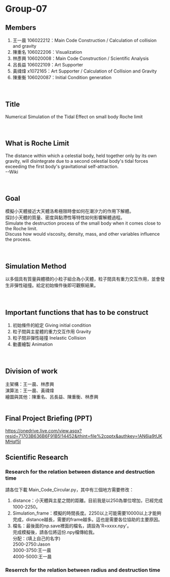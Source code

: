 # Group-07

## Members <br/>
1. 王一晨 106022212：Main Code Construction / Calculation of collision and gravity<br/>
2. 陳重名 106022206：Visualization<br/>
3. 林彥興 106020008：Main Code Construction / Scientific Analysis<br/>
4. 呂長益 106022109：Art Supporter<br/>
5. 黃禕煒 x1072165：Art Supporter / Calculation of Collision and Gravity<br/>
6. 陳重衡 106020087：Initial Condition generation<br/><br/><br/>


## Title <br/>
Numerical Simulation of the Tidal Effect on small body  Roche limit<br/><br/><br/>

## What is Roche Limit <br/>
The distance within which a celestial body, held together only by its own gravity, will disintegrate due to a second celestial body's tidal forces exceeding the first body's gravitational self-attraction.<br/>
--Wiki<br/><br/><br/>

## Goal <br/>
模擬小天體接近大天體洛希極限時會如何在潮汐力的作用下解體。<br/>
探討小天體的質量、密度與黏滯性等特性如何影響解體過程。<br/>
Simulate the destruction process of the small body when it comes close to the Roche limit.<br/>
Discuss how would viscosity, density, mass, and other variables influence the process.<br/><br/><br/>

## Simulation Method <br/>
以多個具有質量與體積的小粒子組合為小天體，粒子間具有重力交互作用，並會發生非彈性碰撞。給定初始條件後即可觀察結果。<br/><br/><br/>

## Important functions that has to be construct <br/>
1. 初始條件的給定 Giving initial condition
2. 粒子間與主星體的重力交互作用 Gravity
3. 粒子間非彈性碰撞 Inelastic Collision
4. 動畫繪製 Animation<br/><br/><br/>

## Division of work <br/>
主架構：王一晨、林彥興<br/>
演算法：王一晨、黃禕煒<br/>
繪圖與其他：陳重名、呂長益、陳重衡、林彥興<br/><br/>

## Final Project Briefing (PPT) <br/>
https://onedrive.live.com/view.aspx?resid=71703B636B6F91B5!14452&ithint=file%2cpptx&authkey=!AN6ia9tUKMHqf5I

## Scientific Research <br/>
### Research for the relation between distance and destruction time
請各位下載 Main_Code_Circular.py，其中有三個地方需要修改：<br/>
1. distance：小天體與主星之間的距離。目前我是以250為單位增加，已經完成1000-2250。<br/>
2. Simulation_frame：模擬的時間長度。2250以上可能需要10000以上才能夠完成，distance越長，需要的frame越多。這也是需要各位協助的主要原因。<br/>
3. 檔名：最後面的np.save裡面的檔名，請設為'R=xxxx.npy'。<br/>
完成模擬後，請各位將這份.npy檔傳給我。<br/>
分配：(填上自己的名字)<br/>
2500-2750:Jason<br/>
3000-3750:王一晨<br/>
4000-5000:王一晨<br/>

### Reserrch for the relation between radius and destruction time

